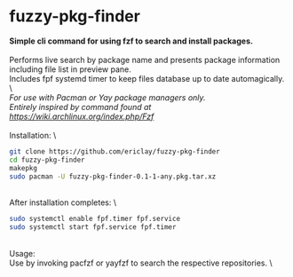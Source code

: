  # fuzzy-pkg-finder

**Simple cli command for using fzf to search and install packages.**\
 \
Performs live search by package name and presents package information including file list in preview pane. \
Includes fpf systemd timer to keep files database up to date automagically. \ 
 \
*For use with Pacman or Yay package managers only.*\
*Entirely inspired by command found at https://wiki.archlinux.org/index.php/Fzf* \
 \
Installation: \
```bash
git clone https://github.com/ericlay/fuzzy-pkg-finder
cd fuzzy-pkg-finder
makepkg
sudo pacman -U fuzzy-pkg-finder-0.1-1-any.pkg.tar.xz 
```
 \
After installation completes: \
```bash
sudo systemctl enable fpf.timer fpf.service
sudo systemctl start fpf.service fpf.timer
```
 \
Usage: \
Use by invoking pacfzf or yayfzf to search the respective repositories. \

